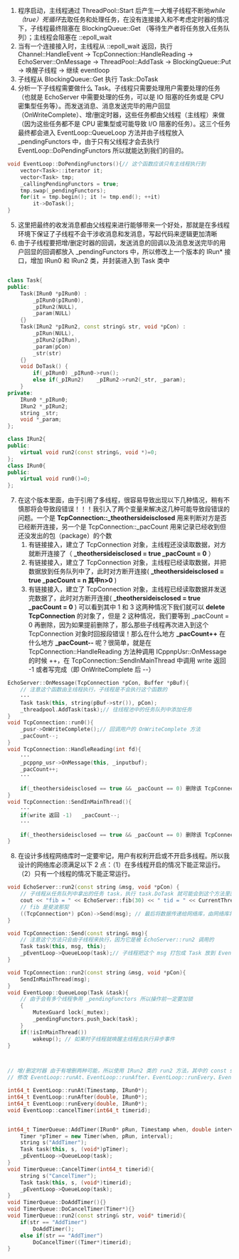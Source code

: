1. 程序启动，主线程通过 ThreadPool::Start 后产生一大堆子线程不断地*while（true）死循环*去取任务和处理任务，在没有连接接入和不考虑定时器的情况下，子线程最终阻塞在 BlockingQueue::Get （等待生产者将任务放入任务队列）；主线程会阻塞在 ::epoll_wait
2. 当有一个连接接入时，主线程从 ::epoll_wait 返回，执行 Channel::HandleEvent -> TcpConnection::HandleReading -> EchoServer::OnMessage -> ThreadPool::AddTask -> BlockingQueue::Put -> 唤醒子线程 -> 继续 eventloop
3.  子线程从 BlockingQueue::Get 执行 Task::DoTask
4.  分析一下子线程需要做什么 Task。子线程只需要处理用户需要处理的任务（也就是 EchoServer 中需要处理的任务，可以是 IO 阻塞的任务或是 CPU 密集型任务等）。而发送消息、消息发送完毕的用户回显（OnWriteComplete）、增/删定时器，这些任务都由父线程（主线程）来做（因为这些任务都不是 CPU 密集型或可能导致 I/O 阻塞的任务）。这三个任务最终都会进入 EventLoop::QueueLoop 方法并由子线程放入 _pendingFunctors 中，由于只有父线程才会去执行 EventLoop::DoPendingFunctors 所以就能达到我们的目的。
```C++
void EventLoop::DoPendingFunctors(){// 这个函数应该只有主线程执行到
    vector<Task>::iterator it;
    vector<Task> tmp;
    _callingPendingFunctors = true;
    tmp.swap(_pendingFunctors);
    for(it = tmp.begin(); it != tmp.end(); ++it)
        it->DoTask();
}
```

5.  这里把最终的收发消息都由父线程来进行能够带来一个好处，那就是在多线程环境下保证了子线程不会干涉收消息和发消息，写起代码来逻辑更加清晰
6.  由于子线程要把增/删定时器的回调，发送消息的回调以及消息发送完毕的用户回显的回调都放入 _pendingFunctors 中，所以修改上一个版本的 IRun* 接口，增加 IRun0 和 IRun2 类，并封装进入到 Task 类中
```c++

class Task{
public:
    Task(IRun0 *pIRun0) :
        _pIRun0(pIRun0),
        _pIRun2(NULL),
        _param(NULL)
    {}
    Task(IRun2 *pIRun2, const string& str, void *pCon) :
        _pIRun(NULL),
        _pIRun2(pIRun),
        _param(pCon)
        _str(str)
    {}
    void DoTask() { 
        if(_pIRun0) _pIRun0->run(); 
        else if(_pIRun2)    _pIRun2->run2(_str, _param);
    }
private:
    IRun0 *_pIRun0;
    IRun2 *_pIRun2;
    string _str;
    void *_param;
};

class IRun2{
public:
    virtual void run2(const string&, void *)=0;
};
class IRun0{
public:
    virtual void run0()=0;
};
```
7.  在这个版本里面，由于引用了多线程，很容易导致出现以下几种情况，稍有不慎那将会导致段错误！！！我引入了两个变量来解决这几种可能导致段错误的问题。一个是 **TcpConnection::_theothersideisclosed** 用来判断对方是否已经断开连接，另一个是 TcpConnection::_pacCount 用来记录已经收到但还没发出的包（package）的个数
    1.  有链接接入，建立了 TcpConnection 对象，主线程还没读取数据，对方就断开连接了（ **_theothersideisclosed = true     _pacCount = 0** ）
    2.  有链接接入，建立了 TcpConnection 对象，主线程已经读取数据，并把数据放到任务队列中了，此时对方断开连接( **_theothersideisclosed = true     _pacCount = n    其中n>0** )
    3.  有链接接入，建立了 TcpConnection 对象，主线程已经读取数据并发送完数据了，此时对方断开连接( **_theothersideisclosed = true     _pacCount = 0** )
可以看到其中 1 和 3 这两种情况下我们就可以 **delete TcpConnection** 的对象了，但是 2 这种情况，我们要等到 _pacCount = 0 再删除，因为如果提前删除了，那么那些子线程再次进入到这个 TcpConnection 对象时回报段错误！那么在什么地方 **_pacCount++** 在什么地方 **_pacCount--** 呢？很简单，就是在 TcpConnection::HandleReading 方法种调用 ICppnpUsr::OnMessage 的时候 ++，在 TcpConnection::SendInMainThread 中调用 write 返回 -1 或者写完成（即 OnWriteComplete 后 --）
```C++
EchoServer::OnMessage(TcpConnection *pCon, Buffer *pBuf){
    // 注意这个函数由主线程执行，子线程是不会执行这个函数的
    ···
    Task task(this, string(pBuf->str()), pCon);
    _threadpool.AddTask(task);// 往线程池中的任务队列中添加任务
}
void TcpConnection::run0(){
    _pusr->OnWriteComplete();// 回调用户的 OnWriteComplete 方法
    _pacCount--;
}
void TcpConnection::HandleReading(int fd){
    ···
    _pcppnp_usr->OnMessage(this, _inputbuf);
    _pacCount++;
    ···

    if(_theothersideisclosed == true && _pacCount == 0) 删除该 TcpConneciton 对象
}
void TcpConnection::SendInMainThread(){
    ···
    if(write 返回 -1)   _pacCount--;
    ···

    if(_theothersideisclosed == true && _pacCount == 0) 删除该 TcpConneciton 对象
}
```
8. 在设计多线程网络库时一定要牢记，用户有权利开启或不开启多线程。所以我设计的网络库必须满足以下 2 点：（1）在多线程开启的情况下能正常运行。（2）只有一个线程的情况下能正常运行。



```c++
void EchoServer::run2(const string &msg, void *pCon) { 
    // 子线程从任务队列中拿出的任务 task，执行 task.DoTask 就可能会到这个方法里面
    cout << "fib = " << EchoServer::fib(30) << " tid = " << CurrentThread::tid() << endl; 
    // fib 是斐波那契
    ((TcpConnection*) pCon)->Send(msg); // 最后将数据传递给网络库，由网络库将数据传递给 OS，最终 OS 会把数据发送出去。
}

void TcpConnection::Send(const string& msg){
    // 注意这个方法只会由子线程来执行，因为它是被 EchoServer::run2 调用的
    Task task(this, msg, this);
    _pEventLoop->QueueLoop(task);// 子线程把这个 msg 打包成 Task 放到 EventLoop::_pendingFunctors 中
}

void TcpConnection::run2(const string &msg, void *pCon){
    SendInMainThread(msg);
}
void EventLoop::QueueLoop(Task &task){
    // 由于会有多个线程争用 _pendingFunctors 所以操作前一定要加锁
    {
        MutexGuard lock(_mutex);
        _pendingFunctors.push_back(task);       
    }
    if(!isInMainThread())
        wakeup(); // 如果时子线程就唤醒主线程去执行异步事件
}



// 增/删定时器 由于有增删两种可能，所以使用 IRun2 类的 run2 方法，其中的 const string& 参数为 AddTimer 和 CancelTimer 两种情况
// 修改 EventLoop::runAt、EventLoop::runAfter、EventLoop::runEvery、EventLoop::cancelTimer 接口

int64_t EventLoop::runAt(Timestamp, IRun0*);
int64_t EventLoop::runAfter(double, IRun0*);
int64_t EventLoop::runEvery(double, IRun0*);
void EventLoop::cancelTimer(int64_t timerid);


int64_t TimerQueue::AddTimer(IRun0* pRun, Timestamp when, double interval){
    Timer *pTimer = new Timer(when, pRun, interval);
    string s("AddTimer");
    Task task(this, s, (void*)pTimer);
    _pEventLoop->QueueLoop(task);
}
void TimerQueue::CancelTimer(int64_t timerid){
    string s("CancelTimer");
    Task task(this, s, (void*)timerid);
    _pEventLoop->QueueLoop(task);
}
void TimerQueue::DoAddTimer(){}
void TimerQueue::DoCancelTimer(Timer*){}
void TimerQueue::run2(const string& str, void* timerid){
    if(str == "AddTimer")
        DoAddTimer();
    else if(str == "AddTimer")
        DoCancelTimer((Timer*)timerid);
}
```